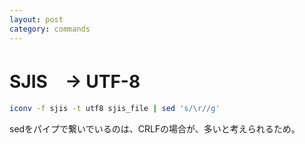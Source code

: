 ```yaml
---
layout: post
category: commands
---
```


# SJIS　-> UTF-8

```sh
iconv -f sjis -t utf8 sjis_file | sed 's/\r//g'
```

sedをパイプで繋いでいるのは、CRLFの場合が、多いと考えられるため。
